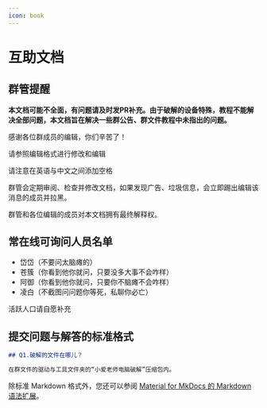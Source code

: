 ```yaml
---
icon: book
---
```

# 互助文档

## 群管提醒

**本文档可能不全面，有问题请及时发PR补充。由于破解的设备特殊，教程不能解决全部问题，本文档旨在解决一些群公告、群文件教程中未指出的问题。**

感谢各位群成员的编辑，你们辛苦了！

请参照编辑格式进行修改和编辑

请注意在英语与中文之间添加空格

群管会定期审阅、检查并修改文档，如果发现广告、垃圾信息，会立即踢出编辑该消息的成员并拉黑。

群管和各位编辑的成员对本文档拥有最终解释权。

## 常在线可询问人员名单

* 岱岱（不要问太脑瘫的）
* 苍簇（你看到他你就问，只要没多大事不会咋样）
* 阿御（你看到他你就问，只要你不脑瘫不会咋样）
* 凌白（不截图问问题你等死，私聊你必亡）

活跃人口请自愿补充

## 提交问题与解答的标准格式

```md
## Q1.破解的文件在哪儿？

在群文件的驱动与工具文件夹的“小爱老师电脑破解”压缩包内。
```

除标准 Markdown 格式外，您还可以参阅 [Material for MkDocs 的 Markdown 语法扩展](https://squidfunk.github.io/mkdocs-material/reference/)。
